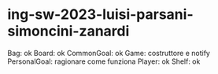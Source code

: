 # ing-sw-2023-luisi-parsani-simoncini-zanardi
Bag: ok
Board: ok
CommonGoal: ok
Game: costruttore e notify
PersonalGoal: ragionare come funziona
Player: ok
Shelf: ok
